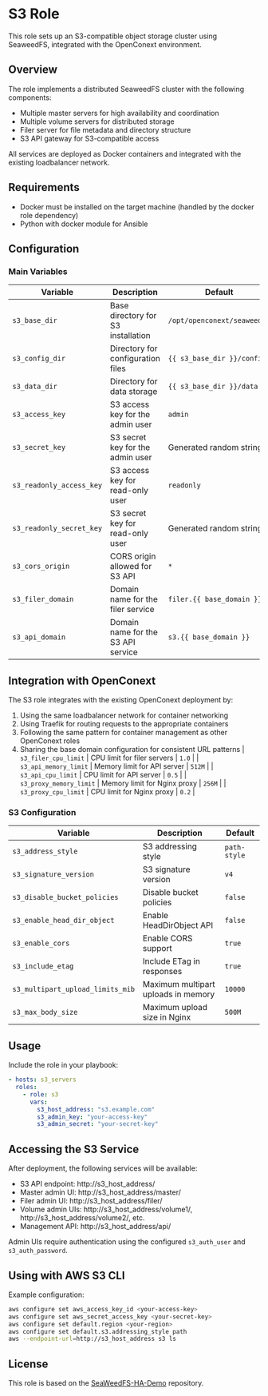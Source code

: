 # S3 Role

This role sets up an S3-compatible object storage cluster using SeaweedFS, integrated with the OpenConext environment.

## Overview

The role implements a distributed SeaweedFS cluster with the following components:

- Multiple master servers for high availability and coordination
- Multiple volume servers for distributed storage
- Filer server for file metadata and directory structure
- S3 API gateway for S3-compatible access

All services are deployed as Docker containers and integrated with the existing loadbalancer network.

## Requirements

- Docker must be installed on the target machine (handled by the docker role dependency)
- Python with docker module for Ansible

## Configuration

### Main Variables

| Variable | Description | Default |
|----------|-------------|---------|
| `s3_base_dir` | Base directory for S3 installation | `/opt/openconext/seaweedfs` |
| `s3_config_dir` | Directory for configuration files | `{{ s3_base_dir }}/config` |
| `s3_data_dir` | Directory for data storage | `{{ s3_base_dir }}/data` |
| `s3_access_key` | S3 access key for the admin user | `admin` |
| `s3_secret_key` | S3 secret key for the admin user | Generated random string |
| `s3_readonly_access_key` | S3 access key for read-only user | `readonly` |
| `s3_readonly_secret_key` | S3 secret key for read-only user | Generated random string |
| `s3_cors_origin` | CORS origin allowed for S3 API | `*` |
| `s3_filer_domain` | Domain name for the filer service | `filer.{{ base_domain }}` |
| `s3_api_domain` | Domain name for the S3 API service | `s3.{{ base_domain }}` |

## Integration with OpenConext

The S3 role integrates with the existing OpenConext deployment by:

1. Using the same loadbalancer network for container networking
2. Using Traefik for routing requests to the appropriate containers
3. Following the same pattern for container management as other OpenConext roles
4. Sharing the base domain configuration for consistent URL patterns
| `s3_filer_cpu_limit` | CPU limit for filer servers | `1.0` |
| `s3_api_memory_limit` | Memory limit for API server | `512M` |
| `s3_api_cpu_limit` | CPU limit for API server | `0.5` |
| `s3_proxy_memory_limit` | Memory limit for Nginx proxy | `256M` |
| `s3_proxy_cpu_limit` | CPU limit for Nginx proxy | `0.2` |

### S3 Configuration

| Variable | Description | Default |
|----------|-------------|---------|
| `s3_address_style` | S3 addressing style | `path-style` |
| `s3_signature_version` | S3 signature version | `v4` |
| `s3_disable_bucket_policies` | Disable bucket policies | `false` |
| `s3_enable_head_dir_object` | Enable HeadDirObject API | `false` |
| `s3_enable_cors` | Enable CORS support | `true` |
| `s3_include_etag` | Include ETag in responses | `true` |
| `s3_multipart_upload_limits_mib` | Maximum multipart uploads in memory | `10000` |
| `s3_max_body_size` | Maximum upload size in Nginx | `500M` |

## Usage

Include the role in your playbook:

```yaml
- hosts: s3_servers
  roles:
    - role: s3
      vars:
        s3_host_address: "s3.example.com"
        s3_admin_key: "your-access-key"
        s3_admin_secret: "your-secret-key"
```

## Accessing the S3 Service

After deployment, the following services will be available:

- S3 API endpoint: http://s3_host_address/
- Master admin UI: http://s3_host_address/master/
- Filer admin UI: http://s3_host_address/filer/
- Volume admin UIs: http://s3_host_address/volume1/, http://s3_host_address/volume2/, etc.
- Management API: http://s3_host_address/api/

Admin UIs require authentication using the configured `s3_auth_user` and `s3_auth_password`.

## Using with AWS S3 CLI

Example configuration:

```bash
aws configure set aws_access_key_id <your-access-key>
aws configure set aws_secret_access_key <your-secret-key>
aws configure set default.region <your-region>
aws configure set default.s3.addressing_style path
aws --endpoint-url=http://s3_host_address s3 ls
```

## License

This role is based on the [SeaWeedFS-HA-Demo](https://github.com/HarryKodden/SeaWeedFS-HA-Demo) repository.

